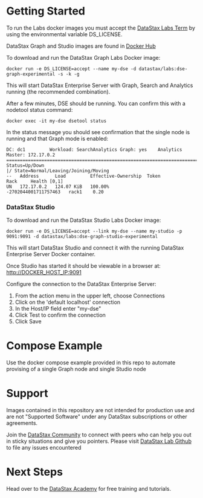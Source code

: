 # Getting Started

To run the Labs docker images you must accept the [DataStax Labs Term](https://www.datastax.com/terms/datastax-labs-terms) by using the environmental variable DS_LICENSE.

DataStax Graph and Studio images are found in [Docker Hub](https://cloud.docker.com/u/datastax/repository/docker/datastax/labs)

To download and run the DataStax Graph Labs Docker image:

    docker run -e DS_LICENSE=accept --name my-dse -d datastax/labs:dse-graph-experimental -s -k -g

This will start DataStax Enterprise Server with Graph, Search and
Analytics running (the recommended combination).

After a few minutes, DSE should be running. You can confirm this with
a nodetool status command:

    docker exec -it my-dse dsetool status

In the status message you should see confirmation that the single node
is running and that Graph mode is enabled:

    DC: dc1         Workload: SearchAnalytics Graph: yes    Analytics Master: 172.17.0.2
    ====================================================================================
    Status=Up/Down
    |/ State=Normal/Leaving/Joining/Moving
    --   Address      Load         Effective-Ownership  Token                  Rack     Health [0,1]
    UN   172.17.0.2   124.07 KiB   100.00%              -2702044001711757463   rack1    0.20



### DataStax Studio

To download and run the DataStax Studio Labs Docker image:

    docker run -e DS_LICENSE=accept --link my-dse --name my-studio -p 9091:9091 -d datastax/labs:dse-graph-studio-experimental

This will start DataStax Studio and connect it with the running
DataStax Enterprise Server Docker container.

Once Studio has started it should be viewable in a browser at: <http://DOCKER_HOST_IP:9091>

Configure the connection to the DataStax Enterprise Server:

1. From the action menu in the upper left, choose Connections
2. Click on the 'default localhost' connection
3. In the Host/IP field enter "my-dse"
4. Click Test to confirm the connection
5. Click Save

# Compose Example
Use the docker compose example provided in this repo to automate provising of a single Graph node and single Studio node 

# Support
Images contained in this repository are not intended for production use and are not "Supported Software" under any DataStax subscriptions or other agreements.

Join the [DataStax Community](https://community.datastax.com/spaces/11/index.html) to connect with peers who can help you out in sticky situations and give you pointers.
Please visit  [DataStax Lab Github](https://github.com/datastax/labs) to file any issues encountered

# Next Steps
Head over to the [DataStax Academy](https://academy.datastax.com/) for free training and tutorials.
